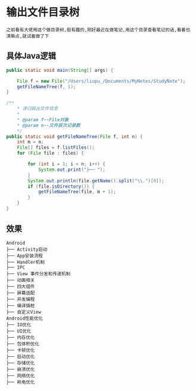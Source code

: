 # 输出文件目录树

    之前看有大佬用这个做目录树,挺有趣的,刚好最近在做笔记,用这个目录查看笔记的话,看着也清晰点,就试着做了下

## 具体Java逻辑

``` java
public static void main(String[] args) {

    File f = new File("/Users/liupu_/Documents/MyNotes/StudyNote");
    getFileNameTree(f, 1);
}

/**
    * 递归输出文件信息
    *
    * @param f--File对象
    * @param n--文件层次记录数
    */
public static void getFileNameTree(File f, int n) {
    int m = n;
    File[] files = f.listFiles();
    for (File file : files) {

        for (int i = 1; i < n; i++) {
            System.out.print("├── ");
        }
        System.out.println(file.getName().split("\\.")[0]);
        if (file.isDirectory()) {
            getFileNameTree(file, m + 1);
        }
    }
}
```

## 效果
    Android
    ├── Activity启动
    ├── App安装流程
    ├── Handler机制
    ├── IPC
    ├── View 事件分发和传递机制
    ├── 动画相关
    ├── 四大组件
    ├── 屏幕适配
    ├── 并发编程
    ├── 编译插桩
    ├── 自定义View
    Android性能优化
    ├── IO优化
    ├── UI优化
    ├── 内存优化
    ├── 包体积优化
    ├── 卡顿优化
    ├── 启动优化
    ├── 存储优化
    ├── 崩溃优化
    ├── 网络优化
    ├── 耗电优化
